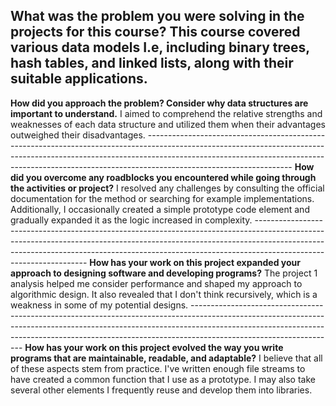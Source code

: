 **What was the problem you were solving in the projects for this course?**
  This course covered various data models I.e, including binary trees, hash tables, and linked lists, along with their suitable applications.
  --------------------------------------------------------------------------------------------------------------------------------------------------------------------------------------------------------------------------------------------------------------------------------
**How did you approach the problem? Consider why data structures are important to understand.**
  I aimed to comprehend the relative strengths and weaknesses of each data structure and utilized them when their advantages outweighed their disadvantages.
    ------------------------------------------------------------------------------------------------------------------------------------------------------------------------------------------------------------------------------------------------------------------------------
**How did you overcome any roadblocks you encountered while going through the activities or project?**
  I resolved any challenges by consulting the official documentation for the method or searching for example implementations. Additionally, I occasionally created a simple prototype code element and gradually expanded it as the logic increased in complexity.
    ------------------------------------------------------------------------------------------------------------------------------------------------------------------------------------------------------------------------------------------------------------------------------
**How has your work on this project expanded your approach to designing software and developing programs?**
  The project 1 analysis helped me consider performance and shaped my approach to algorithmic design. It also revealed that I don't think recursively, which is a weakness in some of my potential designs.
    ------------------------------------------------------------------------------------------------------------------------------------------------------------------------------------------------------------------------------------------------------------------------------
**How has your work on this project evolved the way you write programs that are maintainable, readable, and adaptable?**
  I believe that all of these aspects stem from practice. I've written enough file streams to have created a common function that I use as a prototype. I may also take several other elements I frequently reuse and develop them into libraries.
  
